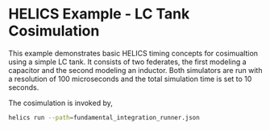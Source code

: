 # HELICS Example - LC Tank Cosimulation

This example demonstrates basic HELICS timing concepts for cosimualtion using a simple LC tank. It consists of two federates, the first modeling a capacitor and the second modeling an inductor. Both simulators are run with a resolution of 100 microseconds and the total simulation time is set to 10 seconds.

The cosimulation is invoked by,

```bash
helics run --path=fundamental_integration_runner.json
```

